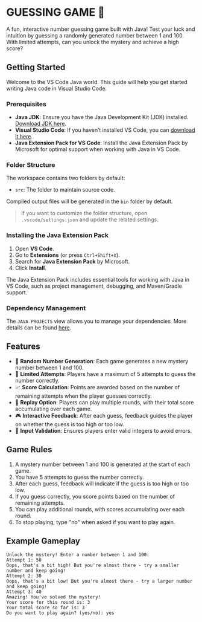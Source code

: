 # GUESSING GAME 🎲

A fun, interactive number guessing game built with Java! Test your luck and intuition by guessing a randomly generated number between 1 and 100. With limited attempts, can you unlock the mystery and achieve a high score?

## Getting Started

Welcome to the VS Code Java world. This guide will help you get started writing Java code in Visual Studio Code.

### Prerequisites

- **Java JDK**: Ensure you have the Java Development Kit (JDK) installed. [Download JDK here](https://www.oracle.com/java/technologies/javase-downloads.html).
- **Visual Studio Code**: If you haven’t installed VS Code, you can [download it here](https://code.visualstudio.com/).
- **Java Extension Pack for VS Code**: Install the Java Extension Pack by Microsoft for optimal support when working with Java in VS Code.

### Folder Structure

The workspace contains two folders by default:

- `src`: The folder to maintain source code.

Compiled output files will be generated in the `bin` folder by default.

> If you want to customize the folder structure, open `.vscode/settings.json` and update the related settings.

### Installing the Java Extension Pack

1. Open **VS Code**.
2. Go to **Extensions** (or press `Ctrl+Shift+X`).
3. Search for **Java Extension Pack** by Microsoft.
4. Click **Install**.

The Java Extension Pack includes essential tools for working with Java in VS Code, such as project management, debugging, and Maven/Gradle support.

### Dependency Management

The `JAVA PROJECTS` view allows you to manage your dependencies. More details can be found [here](https://github.com/microsoft/vscode-java-dependency#manage-dependencies).

## Features

- 🎲 **Random Number Generation**: Each game generates a new mystery number between 1 and 100.
- 🔢 **Limited Attempts**: Players have a maximum of 5 attempts to guess the number correctly.
- 📈 **Score Calculation**: Points are awarded based on the number of remaining attempts when the player guesses correctly.
- 🔄 **Replay Option**: Players can play multiple rounds, with their total score accumulating over each game.
- 🎮 **Interactive Feedback**: After each guess, feedback guides the player on whether the guess is too high or too low.
- 🚫 **Input Validation**: Ensures players enter valid integers to avoid errors.

## Game Rules

1. A mystery number between 1 and 100 is generated at the start of each game.
2. You have 5 attempts to guess the number correctly.
3. After each guess, feedback will indicate if the guess is too high or too low.
4. If you guess correctly, you score points based on the number of remaining attempts.
5. You can play additional rounds, with scores accumulating over each round.
6. To stop playing, type "no" when asked if you want to play again.

## Example Gameplay

```plaintext
Unlock the mystery! Enter a number between 1 and 100:
Attempt 1: 50
Oops, that's a bit high! But you're almost there - try a smaller number and keep going!
Attempt 2: 30
Oops, that's a bit low! But you're almost there - try a larger number and keep going!
Attempt 3: 40
Amazing! You've solved the mystery!
Your score for this round is: 3
Your total score so far is: 3
Do you want to play again? (yes/no): yes
